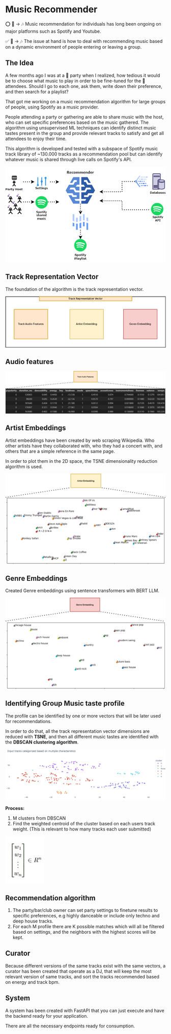 # Music Recommender

⭕ 👤 → 🎶 Music recommendation for individuals has long been ongoing on major platforms such as Spotify and Youtube. 

✅ 👥 → 🎶 The issue at hand is how to deal with recommending music based on a dynamic environment of people entering or leaving a group.


## The Idea
A few months ago I was at a 🎊 party when I realized, how tedious it would be to choose what music to play in order to be fine-tuned for the 👯attendees. Should I go to each one, ask them, write down their preference, and then search for a playlist?

That got me working on a music recommendation algorithm for large groups of people, using Spotify as a music provider.

People attending a party or gathering are able to share music with the host, who can set specific preferences based on the music gathered. The algorithm using unsupervised ML techniques can identify distinct music tastes present in the group and provide relevant tracks to satisfy and get all attendees to enjoy their time.

This algorithm is developed and tested with a subspace of Spotify music track library of ~130.000 tracks as a recommendation pool but can identify whatever music is shared through live calls on Spotify's API.

![Idea](docs/idea.png)

## Track Representation Vector
The foundation of the algorithm is the track representation vector.

![TRV](docs/track_representation_vector.png)

## Audio features

![AudioFeatures](docs/spotify_audio_features.png)

## Artist Embeddings
Artist embeddings have been created by web scraping Wikipedia. Who other artists have they collaborated with, who they had a concert with, and others that are a simple reference in the same page.

In order to plot them in the 2D space, the TSNE dimensionality reduction algorithm is used.

![ArtistVectors](docs/artist_embeddings.png)

## Genre Embeddings
Created Genre embeddings using sentence transformers with BERT LLM.

![GenreVectors](docs/genre_embeddings.png)


## Identifying Group Music taste profile

The profile can be identified by one or more vectors that will be later used for recommendations.

In order to do that, all the track representation vector dimensions are reduced with **TSNE**, and then all different music tastes are identified with the **DBSCAN clustering algorithm**.

![2dgraphtracks](docs/representation_of_tracks_in_2d_example.jpg)

**Process:**
1. M clusters from DBSCAN
2. Find the weighted centroid of the cluster based on each users track weight. (This is relevant to how many tracks each user submitted)

![vector_n_space](docs/vector_n_space.jpg)

## Recommendation algorithm

1. The party/bar/club owner can set party settings to finetune results to specific preferences, e.g highly danceable or include only techno and deep house tracks.
2. For each M profile there are K possible matches which will all be filtered based on settings, and the neighbors with the highest scores will be kept.

## Curator

Because different versions of the same tracks exist with the same vectors, a curator has been created that operate as a DJ, that will keep the most relevant version of same tracks, and sort the tracks recommended based on energy and track bpm.

## System
A system has been created with FastAPI that you can just execute and have the backend ready for your application.

There are all the necessary endpoints ready for consumption.
